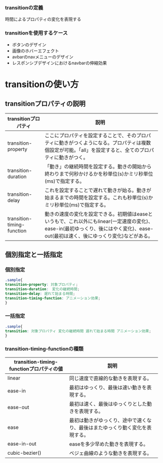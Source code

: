 ### transitionの定義
時間によるプロパティの変化を表現する
### transitionを使用するケース
- ボタンのデザイン
- 画像のホバーエフェクト
- avbarのnavメニューのデザイン
- レスポンシブデザインにおけるnavbarの伸縮効果

# transitionの使い方
## transitionプロパティの説明
|transitionプロパティ|説明|
|-|-|
|transition-property|ここにプロパティを設定することで、そのプロパティに動きがつくようになる。プロパティは複数個設定が可能。「all」を設定すると、全てのプロパティに動きがつく。|
|transition-duration|「動き」の継続時間を設定する。動きの開始から終わりまで何秒かけるかを秒単位(s)かミリ秒単位(ms)で指定する。|
|transition-delay|これを設定することで遅れて動きが始る。動きが始まるまでの時間を設定する。これも秒単位(s)かミリ秒単位(ms)で指定する。|
|transition-timing-function|動きの速度の変化を設定できる。初期値はeaseというもで、これ以外にもlinear(一定速度の変化)、ease-in(最初ゆっくり、後にはやく変化)、ease-out(最初は速く、後にゆっくり変化)などがある。|

## 個別指定と一括指定
### 個別指定
```css
.sample{
transition-property: 対象プロパティ;
transition-duration:　変化の継続時間;
transition-delay: 遅れて始まる時間;
transition-timing-function: アニメーション効果;
}
```
### 一括指定
```css
.sample{
transition: 対象プロパティ 変化の継続時間 遅れて始まる時間 アニメーション効果;
}
```

### transition-timing-functionの種類
|transition-timing-functionプロパティの値|説明|
|-|-|
|linear|同じ速度で直線的な動きを表現する。|
|ease-in|最初はゆっくり、最後は速い動きを表現する。|
|ease-out|最初は速く、最後はゆっくりとした動きを表現する。|
|ease|最初は動きがゆっくり、途中で速くなり、最後はまたゆっくり動く変化を表現する。|
|ease-in-out|easeを多少早めた動きを表現する。|
|cubic-bezier()|ベジェ曲線のような動きを表現する。|
